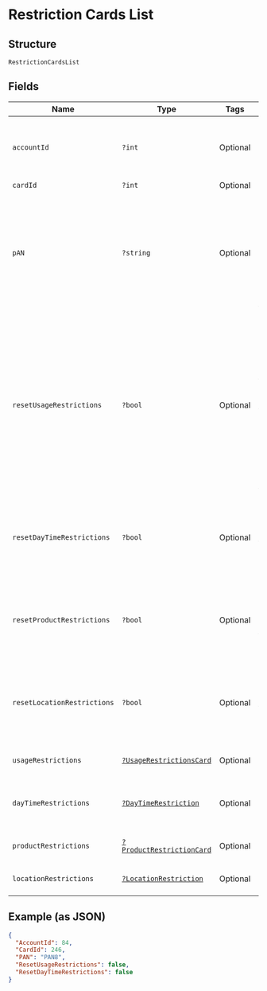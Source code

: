 
# Restriction Cards List

## Structure

`RestrictionCardsList`

## Fields

| Name | Type | Tags | Description | Getter | Setter |
|  --- | --- | --- | --- | --- | --- |
| `accountId` | `?int` | Optional | Account ID of the customer.<br>Optional if AccountNumber is passed, else Mandatory.<br>This input is a search criterion, if given.<br>Example: 123456 | getAccountId(): ?int | setAccountId(?int accountId): void |
| `cardId` | `?int` | Optional | Unique Card Id | getCardId(): ?int | setCardId(?int cardId): void |
| `pAN` | `?string` | Optional | Card PAN.<br>Optional if CardId is given, else mandatory.<br>Example: 7002051006629890645<br>Note:<br>•	PAN is ignored if CardId is given.<br>When PAN matches with multiple cards, the restriction will be applied on the latest issued card. | getPAN(): ?string | setPAN(?string pAN): void |
| `resetUsageRestrictions` | `?bool` | Optional | True/False.<br>If true, the usage restrictions applied on the card in Gateway will be reset to Customer Card Type level max limits, if there are no customer level overrides available then OU card type max limits. Else, the card restrictions will be updated with the usage restrictions provided in the API.<br>This property is not dependent on IsVelocityCeiling or SetDefaultOnVelocityUpdate flags. | getResetUsageRestrictions(): ?bool | setResetUsageRestrictions(?bool resetUsageRestrictions): void |
| `resetDayTimeRestrictions` | `?bool` | Optional | True/False.<br>If true, the Day/Time restrictions applied on the card will be deleted. Else, the card restrictions will be updated with the day/time restrictions provided in the API. | getResetDayTimeRestrictions(): ?bool | setResetDayTimeRestrictions(?bool resetDayTimeRestrictions): void |
| `resetProductRestrictions` | `?bool` | Optional | True/False.<br>If true, Default fuel/non-fuel sets configured at the purchase category level will be applied to the card. Else, the card will be applied with product restrictions provided in the API. | getResetProductRestrictions(): ?bool | setResetProductRestrictions(?bool resetProductRestrictions): void |
| `resetLocationRestrictions` | `?bool` | Optional | True/False.<br>If true, the location restrictions applied on the card will be deleted. Else, the card restrictions will be updated with the location restrictions provided in the API. | getResetLocationRestrictions(): ?bool | setResetLocationRestrictions(?bool resetLocationRestrictions): void |
| `usageRestrictions` | [`?UsageRestrictionsCard`](../../doc/models/usage-restrictions-card.md) | Optional | - | getUsageRestrictions(): ?UsageRestrictionsCard | setUsageRestrictions(?UsageRestrictionsCard usageRestrictions): void |
| `dayTimeRestrictions` | [`?DayTimeRestriction`](../../doc/models/day-time-restriction.md) | Optional | Details of the day/time restrictions such as weekdays and time range in which transactions should be allowed on the card. | getDayTimeRestrictions(): ?DayTimeRestriction | setDayTimeRestrictions(?DayTimeRestriction dayTimeRestrictions): void |
| `productRestrictions` | [`?ProductRestrictionCard`](../../doc/models/product-restriction-card.md) | Optional | - | getProductRestrictions(): ?ProductRestrictionCard | setProductRestrictions(?ProductRestrictionCard productRestrictions): void |
| `locationRestrictions` | [`?LocationRestriction`](../../doc/models/location-restriction.md) | Optional | - | getLocationRestrictions(): ?LocationRestriction | setLocationRestrictions(?LocationRestriction locationRestrictions): void |

## Example (as JSON)

```json
{
  "AccountId": 84,
  "CardId": 246,
  "PAN": "PAN8",
  "ResetUsageRestrictions": false,
  "ResetDayTimeRestrictions": false
}
```

